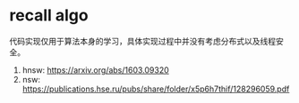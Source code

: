 # recall algo

代码实现仅用于算法本身的学习，具体实现过程中并没有考虑分布式以及线程安全。

1. hnsw: https://arxiv.org/abs/1603.09320
2. nsw: https://publications.hse.ru/pubs/share/folder/x5p6h7thif/128296059.pdf
